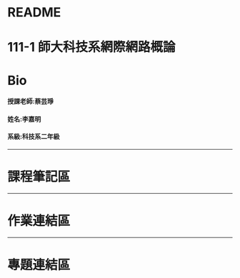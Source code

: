 # README
111-1 師大科技系網際網路概論
==
# Bio
#### 授課老師:蔡芸琤    
#### 姓名:李嘉明    
#### 系級:科技系二年級     
---
# 課程筆記區

---
# 作業連結區
---
# 專題連結區
